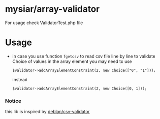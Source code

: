 # mysiar/array-validator

For usage check ValidatorTest.php file

# Usage
* in case you use function `fgetcsv` to read csv file line by line to validate Choice of values in the array element you may need to use
    ```
    $validator->addArrayElementConstraint(2, new Choice(["0", "1"]));
    ```
    instead
    ```
    $validator->addArrayElementConstraint(2, new Choice([0, 1]));
    ```

### Notice
this lib is inspired by [deblan/csv-validator](https://gitnet.fr/deblan/csv-validator)
